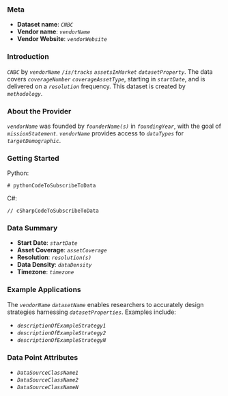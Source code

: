 ### Meta
- **Dataset name**: *`CNBC`*
- **Vendor name**: *`vendorName`*
- **Vendor Website**: *`vendorWebsite`*


### Introduction

*`CNBC`* by *`vendorName`* *`/is/tracks`* *`assetsInMarket`* *`datasetProperty`*. The data covers *`coverageNumber`* *`coverageAssetType`*, starting in *`startDate`*, and is delivered on a *`resolution`* frequency. This dataset is created by *`methodology`*. 

### About the Provider
*`vendorName`* was founded by *`founderName(s)`* in *`foundingYear`*, with the goal of *`missionStatement`*. *`vendorName`* provides access to *`dataTypes`* for *`targetDemographic`*. 

### Getting Started
Python:
```
# pythonCodeToSubscribeToData
```

C#:
```
// cSharpCodeToSubscribeToData
```

### Data Summary
- **Start Date**: *`startDate`*
- **Asset Coverage**: *`assetCoverage`*
- **Resolution**: *`resolution(s)`*
- **Data Density**: *`dataDensity`*
- **Timezone**: *`timezone`*


### Example Applications

The *`vendorName`* *`datasetName`* enables researchers to accurately design strategies harnessing *`datasetProperties`*. Examples include:

- *`descriptionOfExampleStrategy1`*
- *`descriptionOfExampleStrategy2`*
- *`descriptionOfExampleStrategyN`*

### Data Point Attributes

- *`DataSourceClassName1`*
- *`DataSourceClassName2`*
- *`DataSourceClassNameN`*
